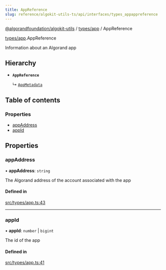 ```yaml
---
title: AppReference
slug: reference/algokit-utils-ts/api/interfaces/types_appappreference
---
```

[@algorandfoundation/algokit-utils](/reference/algokit-utils-ts/api/overview) / [types/app](/reference/algokit-utils-ts/api/modules/types_app/) / AppReference



[types/app](/reference/algokit-utils-ts/api/modules/types_app/).AppReference

Information about an Algorand app

## Hierarchy

- **`AppReference`**

  ↳ [`AppMetadata`](/reference/algokit-utils-ts/api/interfaces/types_appappmetadata/)

## Table of contents

### Properties

- [appAddress](#appaddress)
- [appId](#appid)

## Properties

### appAddress

• **appAddress**: `string`

The Algorand address of the account associated with the app

#### Defined in

[src/types/app.ts:43](https://github.com/algorandfoundation/algokit-utils-ts/blob/main/src/types/app.ts#L43)

___

### appId

• **appId**: `number` \| `bigint`

The id of the app

#### Defined in

[src/types/app.ts:41](https://github.com/algorandfoundation/algokit-utils-ts/blob/main/src/types/app.ts#L41)